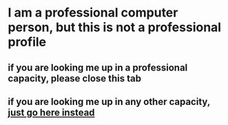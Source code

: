# I am a professional computer person, but this is not a professional profile
## if you are looking me up in a professional capacity, please close this tab
## if you are looking me up in any other capacity, [just go here instead](https://maya.land/who/)

<!---
kixiQu/kixiQu is a ✨ special ✨ repository because its `README.md` (this file) appears on your GitHub profile.
You can click the Preview link to take a look at your changes.
--->
